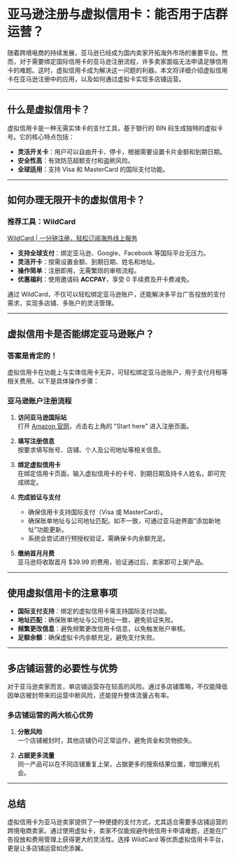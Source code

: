 # 亚马逊注册与虚拟信用卡：能否用于店群运营？

随着跨境电商的持续发展，亚马逊已经成为国内卖家开拓海外市场的重要平台。然而，对于需要绑定国际信用卡的亚马逊注册流程，许多卖家面临无法申请足够信用卡的难题。这时，虚拟信用卡成为解决这一问题的利器。本文将详细介绍虚拟信用卡在亚马逊注册中的应用，以及如何通过虚拟卡实现多店铺运营。

---

## **什么是虚拟信用卡？**

虚拟信用卡是一种无需实体卡的支付工具，基于银行的 BIN 码生成独特的虚拟卡号。它的核心特点包括：

- **灵活开关卡**：用户可以自由开卡、停卡，根据需要设置卡片金额和到期日期。
- **安全性高**：有效防范超额支付和盗刷风险。
- **全球适用**：支持 Visa 和 MasterCard 的国际支付功能。

---
## **如何办理无限开卡的虚拟信用卡？**

### **推荐工具：WildCard**

[WildCard | 一分钟注册，轻松订阅海外线上服务](https://bit.ly/bewildcard)  
- **支持全球支付**：绑定亚马逊、Google、Facebook 等国际平台无压力。  
- **灵活开卡**：按需设置金额、到期日期、姓名和地址。  
- **操作简单**：注册即用，无需繁琐的审核流程。  
- **优惠福利**：使用邀请码 **ACCPAY**，享受 0 手续费及开卡费减免。

通过 WildCard，不仅可以轻松绑定亚马逊账户，还能解决多平台广告投放的支付需求，实现多店铺、多账户的灵活管理。

---

## **虚拟信用卡是否能绑定亚马逊账户？**

### 答案是肯定的！

虚拟信用卡在功能上与实体信用卡无异，可轻松绑定亚马逊账户，用于支付月租等相关费用。以下是具体操作步骤：

### **亚马逊账户注册流程**

1. **访问亚马逊国际站**  
   打开 [Amazon 官网](http://www.amazon.com)，点击右上角的 "Start here" 进入注册页面。

2. **填写注册信息**  
   按要求填写账号、店铺、个人及公司地址等相关信息。

3. **绑定虚拟信用卡**  
   在绑定信用卡页面，输入虚拟信用卡的卡号、到期日期及持卡人姓名，即可完成绑定。

4. **完成验证与支付**  
   - 确保信用卡支持国际支付（Visa 或 MasterCard）。
   - 确保账单地址与公司地址匹配。如不一致，可通过亚马逊界面“添加新地址”功能更新。
   - 系统会尝试进行预授权验证，需确保卡内余额充足。

5. **缴纳首月月费**  
   亚马逊将收取首月 $39.99 的费用，验证通过后，卖家即可上架产品。

---

## **使用虚拟信用卡的注意事项**

- **国际支付支持**：绑定的虚拟信用卡需支持国际支付功能。
- **地址匹配**：确保账单地址与公司地址一致，避免验证失败。
- **频繁更改信息**：避免频繁更改信用卡信息，以免触发账户审核。
- **足额余额**：确保虚拟卡内余额充足，避免支付失败。

---

## **多店铺运营的必要性与优势**

对于亚马逊卖家而言，单店铺运营存在较高的风险。通过多店铺策略，不仅能降低因单店被封带来的运营中断风险，还能提升整体流量占有率。

### **多店铺运营的两大核心优势**

1. **分散风险**  
   一个店铺被封时，其他店铺仍可正常运作，避免资金和货物损失。

2. **占据更多流量**  
   同一产品可以在不同店铺重复上架，占据更多的搜索结果位置，增加曝光机会。

---


## **总结**

虚拟信用卡为亚马逊卖家提供了一种便捷的支付方式，尤其适合需要多店铺运营的跨境电商卖家。通过使用虚拟卡，卖家不仅能规避传统信用卡申请难题，还能在广告投放和费用管理上获得更大的灵活性。选择 WildCard 等优质虚拟信用卡平台，更是让多店铺运营如虎添翼。

